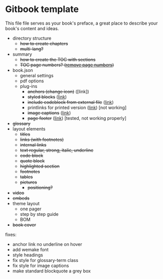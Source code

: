 # Gitbook template

This file file serves as your book's preface, a great place to describe your book's content and ideas.

* directory structure
  * ~~how to create chapters~~
  * ~~multi-lang?~~
* summary
  * ~~how to create the TOC with sections~~
  * ~~TOC page numbers? \([remove page numbers](https://github.com/GitbookIO/gitbook/issues/1223#issuecomment-213457068)\)~~
* book.json
  * general settings
  * pdf options
  * plug-ins
    * ~~anchors (change icon)~~ ([link])
    * ~~styled blocks~~ ([link](https://jim-moody.github.io/gitbook-plugin-styled-blockquotes/))
    * ~~include codeblock from external file~~ ([link](https://plugins.gitbook.com/plugin/include-codeblock))
    * printlinks for printed version ([link](https://plugins.gitbook.com/plugin/printlinks)) [not working]
    * ~~image captions~~ ([link](https://plugins.gitbook.com/plugin/image-captions-extended))
    * ~~page footer~~ ([link](https://plugins.gitbook.com/plugin/page-footer)) [tested, not working properly]
* ~~glossary~~
* layout elements
  * ~~titles~~
  * ~~links \(with footnotes\)~~
  * ~~internal links~~
  * ~~text regular, strong, italic, underline~~
  * ~~code block~~
  * ~~quote block~~
  * ~~highlighted section~~
  * ~~footnotes~~
  * ~~tables~~
  * ~~pictures~~
    * ~~positioning?~~
* ~~video~~
* ~~embeds~~
* theme layout
  * one pager
  * step by step guide
  * BOM
* ~~book cover~~




fixes:
* anchor link no underline on hover
* add wemake font
* style headings
* fix style for glossary-term class
* fix style for image captions
* make standard blockquote a grey box